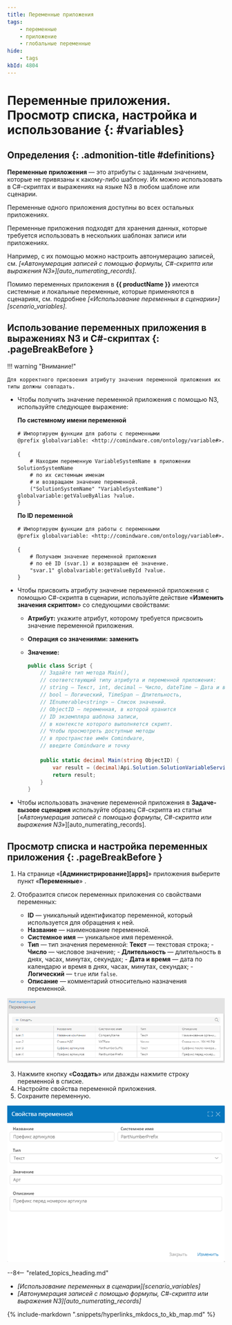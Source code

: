 ```yaml
---
title: Переменные приложения
tags:
    - переменные
    - приложение
    - глобальные переменные
hide:
    - tags
kbId: 4804
---
```


# Переменные приложения. Просмотр списка, настройка и использование {: #variables}

<div class="admonition question" markdown="block">

## Определения {: .admonition-title #definitions}

**Переменные приложения** — это атрибуты с заданным значением, которые не привязаны к какому-либо шаблону. Их можно использовать в C#-скриптах и выражениях на языке N3 в любом шаблоне или сценарии.

Переменные одного приложения доступны во всех остальных приложениях.

Переменные приложения подходят для хранения данных, которые требуется использовать в нескольких шаблонах записи или приложениях.

Например, с их помощью можно настроить автонумерацию записей, см. _[«Автонумерация записей с помощью формулы, C#-скрипта или выражения N3»][auto_numerating_records]_.

Помимо переменных приложения в **{{ productName }}** имеются системные и локальные переменные, которые применяются в сценариях, см. подробнее _[«Использование переменных в сценарии»][scenario_variables]_.

</div>

## Использование переменных приложения в выражениях N3 и C#-скриптах {: .pageBreakBefore }

!!! warning "Внимание!"

    Для корректного присвоения атрибуту значения переменной приложения их типы должны совпадать.

- Чтобы получить значение переменной приложения с помощью N3, используйте следующее выражение:

    **По системному имени переменной**

    ``` turtle
    # Импортируем функции для работы с переменными
    @prefix globalvariable: <http://comindware.com/ontology/variable#>.

    {
        # Находим переменную VariableSystemName в приложении SolutionSystemName
        # по их системным именам
        # и возвращаем значение переменной.
        ("SolutionSystemName" "VariableSystemName") globalvariable:getValueByAlias ?value.
    }
    ```

    **По ID переменной**

    ``` turtle
    # Импортируем функции для работы с переменными
    @prefix globalvariable: <http://comindware.com/ontology/variable#>.

    {
        # Получаем значение переменной приложения
        # по её ID (svar.1) и возвращаем её значение.
        "svar.1" globalvariable:getValueById ?value.
    }
    ```

- Чтобы присвоить атрибуту значение переменной приложения с помощью C#-скрипта в сценарии, используйте действие «**Изменить значения скриптом**» со следующими свойствами:

    - **Атрибут:** укажите атрибут, которому требуется присвоить значение переменной приложения.
    - **Операция со значениями: заменить**
    - **Значение:**

        ``` cs
        public class Script {
            // Задайте тип метода Main(),
            // соответствующий типу атрибута и переменной приложения:
            // string — Текст, int, decimal — Число, dateTime — Дата и время,
            // bool — Логический, TimeSpan — Длительность,
            // IEnumerable<string> — Список значений.
            // ObjectID — переменная, в которой хранится
            // ID экземпляра шаблона записи,
            // в контексте которого выполняется скрипт.
            // Чтобы просмотреть доступные методы
            // в пространстве имён Comindware,
            // введите Comindware и точку

            public static decimal Main(string ObjectID) {
                var result = (decimal)Api.Solution.SolutionVariableService.GetValue("svar.1");
                return result;
            }
        }
        ```

- Чтобы использовать значение переменной приложения в **Задаче-вызове сценария** используйте образец C#-скрипта из статьи [_«Автонумерация записей с помощью формулы, C#-скрипта или выражения N3»_][auto_numerating_records].

## Просмотр списка и настройка переменных приложения {: .pageBreakBefore }

1. На странице «**[Администрирование][apps]**» приложения выберите пункт «**Переменные**» <i class="fa-light fa-dice-five"></i>.
2. Отобразится список переменных приложения со свойствами переменных:

    - **ID** — уникальный идентификатор переменной, который используется для обращения к ней.
    - **Название** — наименование переменной.
    - **Системное имя** — уникальное имя переменной.
    - **Тип** — тип значения переменной:
            **Текст** — текстовая строка;
          - **Число** — числовое значение;
          - **Длительность** — длительность в днях, часах, минутах, секундах;
          - **Дата и время** — дата по календарю и время в днях, часах, минутах, секундах;
          - **Логический** — `true` или `false`.
    - **Описание** — комментарий относительно назначения переменной.

_![Список переменных приложения](img/variable_list.png)_

3. Нажмите кнопку «**Создать**» или дважды нажмите строку переменной в списке.
4. Настройте свойства переменной приложения.
5. Сохраните переменную.

_![Настройка переменной приложения](img/variable_properties.png)_

<div class="relatedTopics" markdown="block">

--8<-- "related_topics_heading.md"

- _[Использование переменных в сценарии][scenario_variables]_
- _[Автонумерация записей с помощью формулы, C#-скрипта или выражения N3][auto_numerating_records]_

</div>

{% include-markdown ".snippets/hyperlinks_mkdocs_to_kb_map.md" %}
